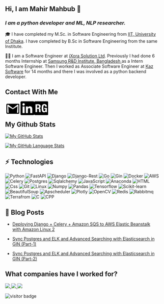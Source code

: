 ## Hi, I am Mahir Mahbub 👋

### *I am a python developer and ML, NLP researcher.* 

🎓  I have completed my M.Sc. in Software Engineering from <a href="https://iit.du.ac.bd" title="IIT DU">IIT, University of Dhaka</a>. I have completed by B.Sc in Software Engineering from the same Institute.

👨‍💻 I am a Software Engineer at <a href="https://ixorasolution.com/" title="iXora Solution Ltd">iXora Solution Ltd</a>. Previously I had done 6 months Internship at <a href="https://research.samsung.com/srbd" title="Kaz Software">Samsung R&D Institute, Bangladesh </a> as a Intern Software Engineer. Then I worked as Associate Software Engineer at <a href="https://kaz.com.bd/" title="Kaz Software">Kaz Software</a> for 14 months and there I was involved as a python backend developer.


## Contact With Me
<a href="mailto:bsse0807@iit.du.ac.bd">
<img align="left" alt="mahirmahbub | GMAIL" width="50px" src="https://github.com/MahirMahbub/MahirMahbub/blob/main/gmail.svg" />
</a>
<a href="https://www.linkedin.com/in/mahirmahbub/">
<img align="left" alt="mahirmahbub | LinkedIn" width="45px" src="https://github.com/MahirMahbub/MahirMahbub/blob/main/linkedin.svg" />
</a>

<a href="https://www.researchgate.net/profile/Mahir-Mahbub">
<img align="left" alt="mahirmahbub | LinkedIn" width="45px" src="https://github.com/MahirMahbub/MahirMahbub/blob/main/researchgate.png" />
</a>

<br>
<br>
 
## My Github Stats
<!-- [linkedin]: https://www.linkedin/in/mahirmahbub/ -->

<!--
**MahirMahbub/MahirMahbub** is a ✨ _special_ ✨ repository because its `README.md` (this file) appears on your GitHub profile.

Here are some ideas to get you started:

- 🔭 I’m currently working on ...
- 🌱 I’m currently learning ...
- 👯 I’m looking to collaborate on ...
- 🤔 I’m looking for help with ...
- 💬 Ask me about ...
- 📫 How to reach me: ...
- 😄 Pronouns: ...
- ⚡ Fun fact: ...
-->
[![My GitHub Stats](https://readme-stats.clckblog.space/api/?username=MahirMahbub&count_private=true&theme=tokyonight&showicons=true)]()

[![My GitHub Language Stats](https://readme-stats.clckblog.space/api/top-langs/?username=MahirMahbub&langs_count=7&theme=tokyonight&hide=jupyter%20notebook&langs_count=9&layout=compact)]()

## ⚡ **Technologies**

<p>
  <img alt="Python" src="https://img.shields.io/badge/python-3670A0?style=for-the-badge&logo=python&logoColor=ffdd54" />
  <img alt="FastAPI" src="https://img.shields.io/badge/FastAPI-005571?style=for-the-badge&logo=fastapi" />
  <img alt="Django" src="https://img.shields.io/badge/django-%23092E20.svg?style=for-the-badge&logo=django&logoColor=white" />
  <img alt="Django-Rest" src="https://img.shields.io/badge/DJANGO-REST-ff1709?style=for-the-badge&logo=django&logoColor=white&color=ff1709&labelColor=gray" />
  <img alt="Go" src="https://img.shields.io/badge/Go-lang-white?logo=Go&logoColor=blue&style=for-the-badge" />
  <img alt="Gin" src="https://img.shields.io/badge/Gin-blue?logo=Go&logoColor=white&style=for-the-badge" />
  <img alt="Docker" src="https://img.shields.io/badge/Docker-CC6699?logo=docker&logoColor=white&style=for-the-badge" />
  <img alt="AWS" src="https://img.shields.io/badge/AWS-%23FF9900.svg?logo=amazon-aws&logoColor=white&style=for-the-badge" />
  <img alt="Celery" src="https://img.shields.io/badge/celery-green?logo=celery&logoColor=white&style=for-the-badge" />

  <img alt="Postgres" src="https://img.shields.io/badge/postgres-%23316192.svg?style=for-the-badge&logo=postgresql&logoColor=white" />
  <img alt="Sqlalchemy" src="https://img.shields.io/badge/sqlalchemy-4A154B?logo=sqlalchemy&logoColor=white&style=for-the-badge" />
  <img alt="JavaScript" src="https://img.shields.io/badge/JavaScript-F7DF1E?logo=javascript&logoColor=white&style=for-the-badge" />
  <img alt="Anaconda" src="https://img.shields.io/badge/Anaconda-%2344A833.svg?style=for-the-badge&logo=anaconda&logoColor=white" />
  <img alt="HTML" src="https://img.shields.io/badge/HTML-E34F26?logo=html5&logoColor=white&style=for-the-badge" />
  <img alt="Css" src="https://img.shields.io/badge/CSS-1572B6?logo=css3&logoColor=white&style=for-the-badge" />
  <img alt="Git" src="https://img.shields.io/badge/Git-F05032?logo=git&logoColor=white&style=for-the-badge" />
  <img alt="Linux" src="https://img.shields.io/badge/Linux-FCC624?logo=linux&logoColor=white&style=for-the-badge" />

  <img alt="Numpy" src="https://img.shields.io/badge/numpy-%23013243.svg?style=for-the-badge&logo=numpy&logoColor=white" />
  <img alt="Pandas" src="https://img.shields.io/badge/pandas-%23150458.svg?style=for-the-badge&logo=pandas&logoColor=white" />
  <img alt="Tensorflow" src="https://img.shields.io/badge/TensorFlow-%23FF6F00.svg?style=for-the-badge&logo=TensorFlow&logoColor=white" />
  <img alt="Scikit-learn" src="https://img.shields.io/badge/scikit--learn-%23F7931E.svg?style=for-the-badge&logo=scikit-learn&logoColor=white" />
  <img alt="BeautifulSoup" src="https://img.shields.io/badge/beautifulsoup-025E8C?logo=beautifulsoup&logoColor=white&style=for-the-badge" />
  <img alt="Apscheduler" src="https://img.shields.io/badge/apscheduler-blue?logo=apscheduler soup&logoColor=white&style=for-the-badge" />
  <img alt="Plotly" src="https://img.shields.io/badge/Plotly-%233F4F75.svg?style=for-the-badge&logo=plotly&logoColor=white" />
  <img alt="OpenCV" src="https://img.shields.io/badge/opencv-%23white.svg?style=for-the-badge&logo=opencv&logoColor=white" />
  <img alt="Redis" src="https://img.shields.io/badge/redis-%23DD0031.svg?style=for-the-badge&logo=redis&logoColor=white" />
  <img alt="Rabbitmq" src="https://img.shields.io/badge/Rabbitmq-yellow?logo=rabbitmq&logoColor=white&style=for-the-badge" />
  <img alt="Terrafrom" src="https://img.shields.io/badge/terraform-%235835CC.svg?logo=terraform&logoColor=white&style=for-the-badge" />
  <img alt="C" src="https://img.shields.io/badge/C-4A154B?logo=c&logoColor=white&style=for-the-badge" />
  <img alt="CPP" src="https://img.shields.io/badge/c++-%2300599C.svg?logo=c%2B%2B&logoColor=white&style=for-the-badge" />

</p>

## 📙 Blog Posts
 * <a href="https://www.linkedin.com/pulse/deploying-django-celery-amazon-sqs-aws-elastic-beanstalk-mahir-mahbub/">Deploying Django + Celery + Amazon SQS to AWS Elastic Beanstalk with Amazon Linux 2
</a>
 
 * <a href="https://www.linkedin.com/pulse/sync-postgres-elasticsearch-using-elk-stack-searching-mahir-mahbub/">Sync Postgres and ELK and Advanced Searching with Elasticsearch in GIN (Part-1)
</a>

 * <a href="https://www.linkedin.com/pulse/sync-postgres-elk-advanced-searching-elasticsearch-gin-mahir-mahbub/">Sync Postgres and ELK and Advanced Searching with Elasticsearch in GIN (Part-2)
</a>

## What companies have I worked for?
<p left="center">
  <a href="https://ixorasolution.com/">
    <img src="https://ixorasolution.com/images/ixora/ixora-logo.png" height=50>
    </a> 
  <a href="https://kaz.com.bd/">
    <img src="https://images.squarespace-cdn.com/content/50bc7918e4b012760ae18af1/1372067641380-XPEZPUMN5G2B3U7HM919/logo.png?format=100w&content-type=image%2Fpng" height=50>
  </a>
  <a href="https://research.samsung.com/srbd">
    <img src="https://cdn.codeground.org/nsr/images/layout/logo-sr.png" weight=50 height=30> 
  </a>
</p>

![visitor badge](https://visitor-badge.glitch.me/badge?page_id=MahirMahbub.MahirMahbub)
